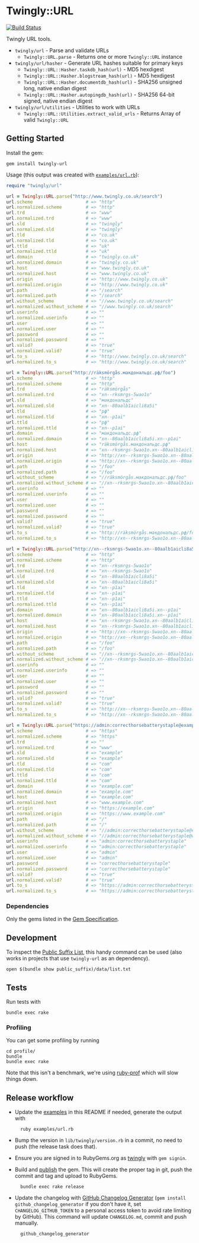 # Twingly::URL

[![Build Status](https://travis-ci.org/twingly/twingly-url.svg?branch=master)](https://travis-ci.org/twingly/twingly-url)

Twingly URL tools.

* `twingly/url` - Parse and validate URLs
    * `Twingly::URL.parse` - Returns one or more `Twingly::URL` instance
* `twingly/url/hasher` - Generate URL hashes suitable for primary keys
    * `Twingly::URL::Hasher.taskdb_hash(url)` - MD5 hexdigest
    * `Twingly::URL::Hasher.blogstream_hash(url)` - MD5 hexdigest
    * `Twingly::URL::Hasher.documentdb_hash(url)` - SHA256 unsigned long, native endian digest
    * `Twingly::URL::Hasher.autopingdb_hash(url)` - SHA256 64-bit signed, native endian digest
* `twingly/url/utilities` - Utilities to work with URLs
    * `Twingly::URL::Utilities.extract_valid_urls` - Returns Array of valid `Twingly::URL`

## Getting Started

Install the gem:

    gem install twingly-url

Usage (this output was created with [`examples/url.rb`][examples]):

```ruby
require "twingly/url"

url = Twingly::URL.parse("http://www.twingly.co.uk/search")
url.scheme                    # => "http"
url.normalized.scheme         # => "http"
url.trd                       # => "www"
url.normalized.trd            # => "www"
url.sld                       # => "twingly"
url.normalized.sld            # => "twingly"
url.tld                       # => "co.uk"
url.normalized.tld            # => "co.uk"
url.ttld                      # => "uk"
url.normalized.ttld           # => "uk"
url.domain                    # => "twingly.co.uk"
url.normalized.domain         # => "twingly.co.uk"
url.host                      # => "www.twingly.co.uk"
url.normalized.host           # => "www.twingly.co.uk"
url.origin                    # => "http://www.twingly.co.uk"
url.normalized.origin         # => "http://www.twingly.co.uk"
url.path                      # => "/search"
url.normalized.path           # => "/search"
url.without_scheme            # => "//www.twingly.co.uk/search"
url.normalized.without_scheme # => "//www.twingly.co.uk/search"
url.userinfo                  # => ""
url.normalized.userinfo       # => ""
url.user                      # => ""
url.normalized.user           # => ""
url.password                  # => ""
url.normalized.password       # => ""
url.valid?                    # => "true"
url.normalized.valid?         # => "true"
url.to_s                      # => "http://www.twingly.co.uk/search"
url.normalized.to_s           # => "http://www.twingly.co.uk/search"

url = Twingly::URL.parse("http://räksmörgås.макдональдс.рф/foo")
url.scheme                    # => "http"
url.normalized.scheme         # => "http"
url.trd                       # => "räksmörgås"
url.normalized.trd            # => "xn--rksmrgs-5wao1o"
url.sld                       # => "макдональдс"
url.normalized.sld            # => "xn--80aalb1aicli8a5i"
url.tld                       # => "рф"
url.normalized.tld            # => "xn--p1ai"
url.ttld                      # => "рф"
url.normalized.ttld           # => "xn--p1ai"
url.domain                    # => "макдональдс.рф"
url.normalized.domain         # => "xn--80aalb1aicli8a5i.xn--p1ai"
url.host                      # => "räksmörgås.макдональдс.рф"
url.normalized.host           # => "xn--rksmrgs-5wao1o.xn--80aalb1aicli8a5i.xn--p1ai"
url.origin                    # => "http://xn--rksmrgs-5wao1o.xn--80aalb1aicli8a5i.xn--p1ai"
url.normalized.origin         # => "http://xn--rksmrgs-5wao1o.xn--80aalb1aicli8a5i.xn--p1ai"
url.path                      # => "/foo"
url.normalized.path           # => "/foo"
url.without_scheme            # => "//räksmörgås.макдональдс.рф/foo"
url.normalized.without_scheme # => "//xn--rksmrgs-5wao1o.xn--80aalb1aicli8a5i.xn--p1ai/foo"
url.userinfo                  # => ""
url.normalized.userinfo       # => ""
url.user                      # => ""
url.normalized.user           # => ""
url.password                  # => ""
url.normalized.password       # => ""
url.valid?                    # => "true"
url.normalized.valid?         # => "true"
url.to_s                      # => "http://räksmörgås.макдональдс.рф/foo"
url.normalized.to_s           # => "http://xn--rksmrgs-5wao1o.xn--80aalb1aicli8a5i.xn--p1ai/foo"

url = Twingly::URL.parse("http://xn--rksmrgs-5wao1o.xn--80aalb1aicli8a5i.xn--p1ai/foo")
url.scheme                    # => "http"
url.normalized.scheme         # => "http"
url.trd                       # => "xn--rksmrgs-5wao1o"
url.normalized.trd            # => "xn--rksmrgs-5wao1o"
url.sld                       # => "xn--80aalb1aicli8a5i"
url.normalized.sld            # => "xn--80aalb1aicli8a5i"
url.tld                       # => "xn--p1ai"
url.normalized.tld            # => "xn--p1ai"
url.ttld                      # => "xn--p1ai"
url.normalized.ttld           # => "xn--p1ai"
url.domain                    # => "xn--80aalb1aicli8a5i.xn--p1ai"
url.normalized.domain         # => "xn--80aalb1aicli8a5i.xn--p1ai"
url.host                      # => "xn--rksmrgs-5wao1o.xn--80aalb1aicli8a5i.xn--p1ai"
url.normalized.host           # => "xn--rksmrgs-5wao1o.xn--80aalb1aicli8a5i.xn--p1ai"
url.origin                    # => "http://xn--rksmrgs-5wao1o.xn--80aalb1aicli8a5i.xn--p1ai"
url.normalized.origin         # => "http://xn--rksmrgs-5wao1o.xn--80aalb1aicli8a5i.xn--p1ai"
url.path                      # => "/foo"
url.normalized.path           # => "/foo"
url.without_scheme            # => "//xn--rksmrgs-5wao1o.xn--80aalb1aicli8a5i.xn--p1ai/foo"
url.normalized.without_scheme # => "//xn--rksmrgs-5wao1o.xn--80aalb1aicli8a5i.xn--p1ai/foo"
url.userinfo                  # => ""
url.normalized.userinfo       # => ""
url.user                      # => ""
url.normalized.user           # => ""
url.password                  # => ""
url.normalized.password       # => ""
url.valid?                    # => "true"
url.normalized.valid?         # => "true"
url.to_s                      # => "http://xn--rksmrgs-5wao1o.xn--80aalb1aicli8a5i.xn--p1ai/foo"
url.normalized.to_s           # => "http://xn--rksmrgs-5wao1o.xn--80aalb1aicli8a5i.xn--p1ai/foo"

url = Twingly::URL.parse("https://admin:correcthorsebatterystaple@example.com/")
url.scheme                    # => "https"
url.normalized.scheme         # => "https"
url.trd                       # => ""
url.normalized.trd            # => "www"
url.sld                       # => "example"
url.normalized.sld            # => "example"
url.tld                       # => "com"
url.normalized.tld            # => "com"
url.ttld                      # => "com"
url.normalized.ttld           # => "com"
url.domain                    # => "example.com"
url.normalized.domain         # => "example.com"
url.host                      # => "example.com"
url.normalized.host           # => "www.example.com"
url.origin                    # => "https://example.com"
url.normalized.origin         # => "https://www.example.com"
url.path                      # => "/"
url.normalized.path           # => "/"
url.without_scheme            # => "//admin:correcthorsebatterystaple@example.com/"
url.normalized.without_scheme # => "//admin:correcthorsebatterystaple@www.example.com/"
url.userinfo                  # => "admin:correcthorsebatterystaple"
url.normalized.userinfo       # => "admin:correcthorsebatterystaple"
url.user                      # => "admin"
url.normalized.user           # => "admin"
url.password                  # => "correcthorsebatterystaple"
url.normalized.password       # => "correcthorsebatterystaple"
url.valid?                    # => "true"
url.normalized.valid?         # => "true"
url.to_s                      # => "https://admin:correcthorsebatterystaple@example.com/"
url.normalized.to_s           # => "https://admin:correcthorsebatterystaple@www.example.com/"
```

### Dependencies

Only the gems listed in the [Gem Specification](https://github.com/twingly/twingly-url/blob/master/twingly-url.gemspec).

## Development

To inspect the [Public Suffix List], this handy command can be used (also works in projects that use `twingly-url` as an dependency).

    open $(bundle show public_suffix)/data/list.txt

[Public Suffix List]: https://github.com/weppos/publicsuffix-ruby

## Tests

Run tests with

    bundle exec rake

### Profiling

You can get some profiling by running

    cd profile/
    bundle
    bundle exec rake

Note that this isn't a benchmark, we're using [ruby-prof] which will slow things down.

## Release workflow

* Update the [examples] in this README if needed, generate the output with

        ruby examples/url.rb

* Bump the version in `lib/twingly/version.rb` in a commit, no need to push (the release task does that).

* Ensure you are signed in to RubyGems.org as [twingly][twingly-rubygems] with `gem signin`.

* Build and [publish](http://guides.rubygems.org/publishing/) the gem. This will create the proper tag in git, push the commit and tag and upload to RubyGems.

        bundle exec rake release

* Update the changelog with [GitHub Changelog Generator](https://github.com/skywinder/github-changelog-generator/) (`gem install github_changelog_generator` if you don't have it, set `CHANGELOG_GITHUB_TOKEN` to a personal access token to avoid rate limiting by GitHub). This command will update `CHANGELOG.md`, commit and push manually.

        github_changelog_generator

[twingly-rubygems]: https://rubygems.org/profiles/twingly
[ruby-prof]: http://ruby-prof.rubyforge.org/
[examples]: examples/url.rb
